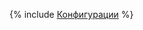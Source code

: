 {% include [Конфигурации](../../../../_includes/user-guide/data-processing/spyt/cluster/configuration.md) %}
